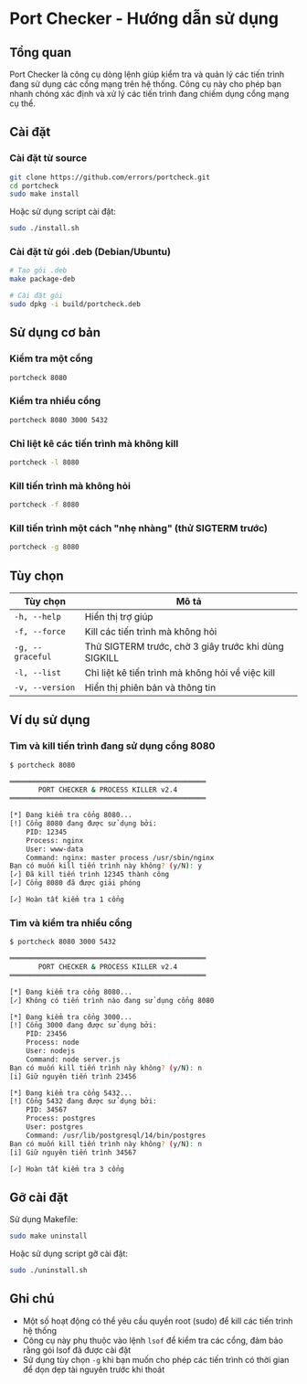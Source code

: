 # Port Checker - Hướng dẫn sử dụng

## Tổng quan

Port Checker là công cụ dòng lệnh giúp kiểm tra và quản lý các tiến trình đang sử dụng các cổng mạng trên hệ thống. Công cụ này cho phép bạn nhanh chóng xác định và xử lý các tiến trình đang chiếm dụng cổng mạng cụ thể.

## Cài đặt

### Cài đặt từ source

```bash
git clone https://github.com/errors/portcheck.git
cd portcheck
sudo make install
```

Hoặc sử dụng script cài đặt:

```bash
sudo ./install.sh
```

### Cài đặt từ gói .deb (Debian/Ubuntu)

```bash
# Tạo gói .deb
make package-deb

# Cài đặt gói
sudo dpkg -i build/portcheck.deb
```

## Sử dụng cơ bản

### Kiểm tra một cổng

```bash
portcheck 8080
```

### Kiểm tra nhiều cổng

```bash
portcheck 8080 3000 5432
```

### Chỉ liệt kê các tiến trình mà không kill

```bash
portcheck -l 8080
```

### Kill tiến trình mà không hỏi

```bash
portcheck -f 8080
```

### Kill tiến trình một cách "nhẹ nhàng" (thử SIGTERM trước)

```bash
portcheck -g 8080
```

## Tùy chọn

| Tùy chọn | Mô tả |
|----------|-------|
| `-h, --help` | Hiển thị trợ giúp |
| `-f, --force` | Kill các tiến trình mà không hỏi |
| `-g, --graceful` | Thử SIGTERM trước, chờ 3 giây trước khi dùng SIGKILL |
| `-l, --list` | Chỉ liệt kê tiến trình mà không hỏi về việc kill |
| `-v, --version` | Hiển thị phiên bản và thông tin |

## Ví dụ sử dụng

### Tìm và kill tiến trình đang sử dụng cổng 8080

```bash
$ portcheck 8080

════════════════════════════════════════════════
       PORT CHECKER & PROCESS KILLER v2.4       
════════════════════════════════════════════════

[*] Đang kiểm tra cổng 8080...
[!] Cổng 8080 đang được sử dụng bởi:
    PID: 12345
    Process: nginx
    User: www-data
    Command: nginx: master process /usr/sbin/nginx
Bạn có muốn kill tiến trình này không? (y/N): y
[✓] Đã kill tiến trình 12345 thành công
[✓] Cổng 8080 đã được giải phóng

[✓] Hoàn tất kiểm tra 1 cổng
```

### Tìm và kiểm tra nhiều cổng

```bash
$ portcheck 8080 3000 5432

════════════════════════════════════════════════
       PORT CHECKER & PROCESS KILLER v2.4       
════════════════════════════════════════════════

[*] Đang kiểm tra cổng 8080...
[✓] Không có tiến trình nào đang sử dụng cổng 8080

[*] Đang kiểm tra cổng 3000...
[!] Cổng 3000 đang được sử dụng bởi:
    PID: 23456
    Process: node
    User: nodejs
    Command: node server.js
Bạn có muốn kill tiến trình này không? (y/N): n
[i] Giữ nguyên tiến trình 23456

[*] Đang kiểm tra cổng 5432...
[!] Cổng 5432 đang được sử dụng bởi:
    PID: 34567
    Process: postgres
    User: postgres
    Command: /usr/lib/postgresql/14/bin/postgres
Bạn có muốn kill tiến trình này không? (y/N): n
[i] Giữ nguyên tiến trình 34567

[✓] Hoàn tất kiểm tra 3 cổng
```

## Gỡ cài đặt

Sử dụng Makefile:

```bash
sudo make uninstall
```

Hoặc sử dụng script gỡ cài đặt:

```bash
sudo ./uninstall.sh
```

## Ghi chú

- Một số hoạt động có thể yêu cầu quyền root (sudo) để kill các tiến trình hệ thống
- Công cụ này phụ thuộc vào lệnh `lsof` để kiểm tra các cổng, đảm bảo rằng gói lsof đã được cài đặt
- Sử dụng tùy chọn `-g` khi bạn muốn cho phép các tiến trình có thời gian để dọn dẹp tài nguyên trước khi thoát
